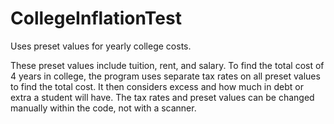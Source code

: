 # CollegeInflationTest
Uses preset values for yearly college costs.

These preset values include tuition, rent, and salary. To find the total cost of 4 years in college, the program uses separate tax rates on all preset values to find the total cost. It then considers excess and how much in debt or extra a student will have. The tax rates and preset values can be changed manually within the code, not with a scanner.
